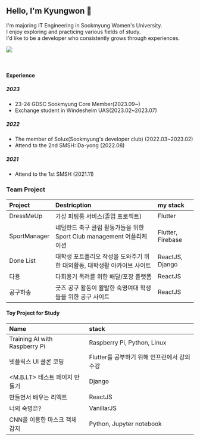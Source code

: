 <!-- ![header](https://capsule-render.vercel.app/api?type=transparent&color=auto&height=300&section=header&text=Kyugnwons%20Archive&fontSize=50)-->


## Hello, I'm Kyungwon 👋

I'm majoring IT Engineering in Sookmyung Women's University.<br/>
I enjoy exploring and practicing various fields of study.<br/>
I'd like to be a developer who consistently grows through experiences.
<!--
**kyungwonS928/kyungwonS928** is a ✨ _special_ ✨ repository because its `README.md` (this file) appears on your GitHub profile.

Here are some ideas to get you started:

- 🔭 I’m currently working on ...
- 🌱 I’m currently learning ...
- 👯 I’m looking to collaborate on ...
- 🤔 I’m looking for help with ...
- 💬 Ask me about ...
- 📫 How to reach me: ...
- 😄 Pronouns: ...
- ⚡ Fun fact: ...
<img src="https://github-readme-stats.vercel.app/api?username=kyungwonS928&show_icons=true">
-->
<img src="https://github-readme-stats.vercel.app/api/top-langs/?username=kyungwonS928&layout=compact"><br><br>
<br/>
#### Experience
##### 2023
- 23-24 GDSC Sookmyung Core Member(2023.09~)
- Exchange student in Windesheim UAS(2023.02~2023.07)

##### 2022
- The member of Solux(Sookmyung's developer club) (2022.03~2023.02)
- Attend to the 2nd SMSH: Da-yong (2022.08)

##### 2021
- Attend to the 1st SMSH (2021.11)


### Team Project

|Project|Destricption|my stack|
|:----|:-------|:-------|
|DressMeUp|가상 피팅룸 서비스(졸업 프로젝트)|Flutter|
|SportManager|네덜란드 축구 클럽 활동가들을 위한 Sport Club management 어플리케이션|Flutter, Firebase|
|Done List|대학생 포트폴리오 작성을 도와주기 위한 대외활동, 대학생활 아카이브 사이트|ReactJS, Django|
|다용|다회용기 독려를 위한 배달/포장 플랫폼|ReactJS|
|공구하송|굿즈 공구 활동이 활발한 숙명여대 학생들을 위한 공구 사이트|ReactJS|


#### Toy Project for Study

|Name|stack|
|:----|:-------|
|Training AI with Raspberry Pi|Raspberry Pi, Python, Linux|
|넷플릭스 UI 클론 코딩|Flutter를 공부하기 위해 인프런에서 강의 수강|Flutter, Firebase|
|<M.B.I.T> 테스트 페이지 만들기|Django|
|만들면서 배우는 리액트|ReactJS|
|너의 숙명은?|VanillarJS|
|CNN을 이용한 마스크 객체 감지|Python, Jupyter notebook|
